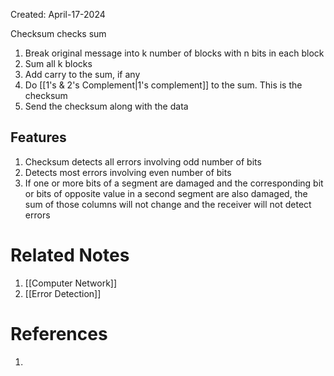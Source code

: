 Created: April-17-2024

Checksum checks sum

1. Break original message into k number of blocks with n bits in each block
2. Sum all k blocks
3. Add carry to the sum, if any
4. Do [[1's & 2's Complement|1's complement]] to the sum. This is the checksum
5. Send the checksum along with the data
## Features

1. Checksum detects all errors involving odd number of bits
2. Detects most errors involving even number of bits
3. If one or more bits of a segment are damaged and the corresponding bit or bits of opposite value in a second segment are also damaged, the sum of those columns will not change and the receiver will not detect errors


# Related Notes

1. [[Computer Network]]
2. [[Error Detection]]
# References

1. 